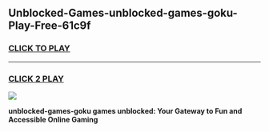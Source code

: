 
## Unblocked-Games-unblocked-games-goku-Play-Free-61c9f
<h3>
<a href="https://premium76.site?title=unblocked-games-goku&ref=10A">CLICK TO PLAY</a></h3>
<hr>

<h3>
<a href="https://premium76.site?title=unblocked-games-goku&ref=10A">CLICK 2 PLAY</a>
  
</h3>

<a href="https://premium76.site?title=unblocked-games-goku&ref=10A"><img src="https://clearcache.store/games.png"></a>


**unblocked-games-goku games unblocked: Your Gateway to Fun and Accessible Online Gaming**
